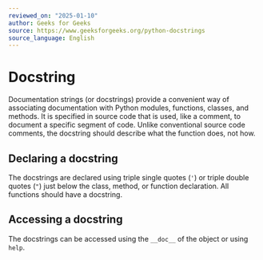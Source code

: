 ```yaml
---
reviewed_on: "2025-01-10"
author: Geeks for Geeks
source: https://www.geeksforgeeks.org/python-docstrings
source_language: English
---
```


# Docstring

Documentation strings (or docstrings) provide a convenient way of associating documentation with Python modules, functions, classes, and methods. It is specified in source code that is used, like a comment, to document a specific segment of code. Unlike conventional source code comments, the docstring should describe what the function does, not how.

## Declaring a docstring

The docstrings are declared using triple single quotes (`'`) or triple double quotes (`"`) just below the class, method, or function declaration. All functions should have a docstring.

## Accessing a docstring

The docstrings can be accessed using the `__doc__` of the object or using `help`.
